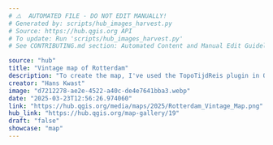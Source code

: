 ```yaml
---
# ⚠️  AUTOMATED FILE - DO NOT EDIT MANUALLY!
# Generated by: scripts/hub_images_harvest.py
# Source: https://hub.qgis.org API
# To update: Run 'scripts/hub_images_harvest.py'
# See CONTRIBUTING.md section: Automated Content and Manual Edit Guidelines

source: "hub"
title: "Vintage map of Rotterdam"
description: "To create the map, I've used the TopoTijdReis plugin in QGIS to explore some beautiful historic maps. I then sampled fill and line colours and patterns from a topographic map of 1948. Using the OpenStreetMap vector tile from MapTiler via the MapTiler plugin, I adjusted the colours of features with the samples using Symbol layer types Raster Image Fill, Raster Line and Raster Image Marker. Because a vector tile layer was used, I can create this map style for any place on earth with enough OpenStreetMap data!\r\nThe TopoTijdReis plugin is an amazing tool that lets you travel through time with historic topographic maps of the Netherlands in QGIS!"
creator: "Hans Kwast"
image: "d7212278-ae2e-4522-a40c-de4e7641bba3.webp"
date: "2025-03-23T12:56:26.974060"
link: "https://hub.qgis.org/media/maps/2025/Rotterdam_Vintage_Map.png"
hub_link: "https://hub.qgis.org/map-gallery/19"
draft: "false"
showcase: "map"
---
```


